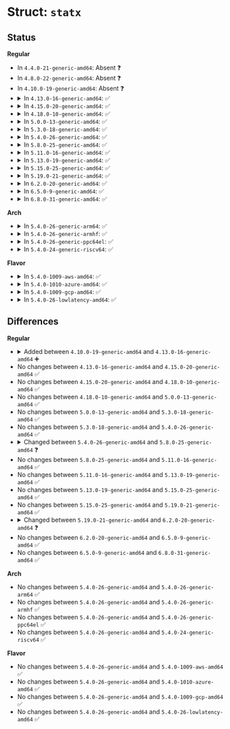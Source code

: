# Struct: <code>statx</code>

## Status
<b>Regular</b>
<ul>
<li>
In <code>4.4.0-21-generic-amd64</code>: Absent ❓
</li>
<li>
In <code>4.8.0-22-generic-amd64</code>: Absent ❓
</li>
<li>
In <code>4.10.0-19-generic-amd64</code>: Absent ❓
</li>
<li>
<details>
<summary>In <code>4.13.0-16-generic-amd64</code>: ✅</summary>

```c
struct statx {
    __u32 stx_mask;
    __u32 stx_blksize;
    __u64 stx_attributes;
    __u32 stx_nlink;
    __u32 stx_uid;
    __u32 stx_gid;
    __u16 stx_mode;
    __u16[1] __spare0;
    __u64 stx_ino;
    __u64 stx_size;
    __u64 stx_blocks;
    __u64 stx_attributes_mask;
    struct statx_timestamp stx_atime;
    struct statx_timestamp stx_btime;
    struct statx_timestamp stx_ctime;
    struct statx_timestamp stx_mtime;
    __u32 stx_rdev_major;
    __u32 stx_rdev_minor;
    __u32 stx_dev_major;
    __u32 stx_dev_minor;
    __u64[14] __spare2;
}
```
</details>
</li>
<li>
<details>
<summary>In <code>4.15.0-20-generic-amd64</code>: ✅</summary>

```c
struct statx {
    __u32 stx_mask;
    __u32 stx_blksize;
    __u64 stx_attributes;
    __u32 stx_nlink;
    __u32 stx_uid;
    __u32 stx_gid;
    __u16 stx_mode;
    __u16[1] __spare0;
    __u64 stx_ino;
    __u64 stx_size;
    __u64 stx_blocks;
    __u64 stx_attributes_mask;
    struct statx_timestamp stx_atime;
    struct statx_timestamp stx_btime;
    struct statx_timestamp stx_ctime;
    struct statx_timestamp stx_mtime;
    __u32 stx_rdev_major;
    __u32 stx_rdev_minor;
    __u32 stx_dev_major;
    __u32 stx_dev_minor;
    __u64[14] __spare2;
}
```
</details>
</li>
<li>
<details>
<summary>In <code>4.18.0-10-generic-amd64</code>: ✅</summary>

```c
struct statx {
    __u32 stx_mask;
    __u32 stx_blksize;
    __u64 stx_attributes;
    __u32 stx_nlink;
    __u32 stx_uid;
    __u32 stx_gid;
    __u16 stx_mode;
    __u16[1] __spare0;
    __u64 stx_ino;
    __u64 stx_size;
    __u64 stx_blocks;
    __u64 stx_attributes_mask;
    struct statx_timestamp stx_atime;
    struct statx_timestamp stx_btime;
    struct statx_timestamp stx_ctime;
    struct statx_timestamp stx_mtime;
    __u32 stx_rdev_major;
    __u32 stx_rdev_minor;
    __u32 stx_dev_major;
    __u32 stx_dev_minor;
    __u64[14] __spare2;
}
```
</details>
</li>
<li>
<details>
<summary>In <code>5.0.0-13-generic-amd64</code>: ✅</summary>

```c
struct statx {
    __u32 stx_mask;
    __u32 stx_blksize;
    __u64 stx_attributes;
    __u32 stx_nlink;
    __u32 stx_uid;
    __u32 stx_gid;
    __u16 stx_mode;
    __u16[1] __spare0;
    __u64 stx_ino;
    __u64 stx_size;
    __u64 stx_blocks;
    __u64 stx_attributes_mask;
    struct statx_timestamp stx_atime;
    struct statx_timestamp stx_btime;
    struct statx_timestamp stx_ctime;
    struct statx_timestamp stx_mtime;
    __u32 stx_rdev_major;
    __u32 stx_rdev_minor;
    __u32 stx_dev_major;
    __u32 stx_dev_minor;
    __u64[14] __spare2;
}
```
</details>
</li>
<li>
<details>
<summary>In <code>5.3.0-18-generic-amd64</code>: ✅</summary>

```c
struct statx {
    __u32 stx_mask;
    __u32 stx_blksize;
    __u64 stx_attributes;
    __u32 stx_nlink;
    __u32 stx_uid;
    __u32 stx_gid;
    __u16 stx_mode;
    __u16[1] __spare0;
    __u64 stx_ino;
    __u64 stx_size;
    __u64 stx_blocks;
    __u64 stx_attributes_mask;
    struct statx_timestamp stx_atime;
    struct statx_timestamp stx_btime;
    struct statx_timestamp stx_ctime;
    struct statx_timestamp stx_mtime;
    __u32 stx_rdev_major;
    __u32 stx_rdev_minor;
    __u32 stx_dev_major;
    __u32 stx_dev_minor;
    __u64[14] __spare2;
}
```
</details>
</li>
<li>
<details>
<summary>In <code>5.4.0-26-generic-amd64</code>: ✅</summary>

```c
struct statx {
    __u32 stx_mask;
    __u32 stx_blksize;
    __u64 stx_attributes;
    __u32 stx_nlink;
    __u32 stx_uid;
    __u32 stx_gid;
    __u16 stx_mode;
    __u16[1] __spare0;
    __u64 stx_ino;
    __u64 stx_size;
    __u64 stx_blocks;
    __u64 stx_attributes_mask;
    struct statx_timestamp stx_atime;
    struct statx_timestamp stx_btime;
    struct statx_timestamp stx_ctime;
    struct statx_timestamp stx_mtime;
    __u32 stx_rdev_major;
    __u32 stx_rdev_minor;
    __u32 stx_dev_major;
    __u32 stx_dev_minor;
    __u64[14] __spare2;
}
```
</details>
</li>
<li>
<details>
<summary>In <code>5.8.0-25-generic-amd64</code>: ✅</summary>

```c
struct statx {
    __u32 stx_mask;
    __u32 stx_blksize;
    __u64 stx_attributes;
    __u32 stx_nlink;
    __u32 stx_uid;
    __u32 stx_gid;
    __u16 stx_mode;
    __u16[1] __spare0;
    __u64 stx_ino;
    __u64 stx_size;
    __u64 stx_blocks;
    __u64 stx_attributes_mask;
    struct statx_timestamp stx_atime;
    struct statx_timestamp stx_btime;
    struct statx_timestamp stx_ctime;
    struct statx_timestamp stx_mtime;
    __u32 stx_rdev_major;
    __u32 stx_rdev_minor;
    __u32 stx_dev_major;
    __u32 stx_dev_minor;
    __u64 stx_mnt_id;
    __u64 __spare2;
    __u64[12] __spare3;
}
```
</details>
</li>
<li>
<details>
<summary>In <code>5.11.0-16-generic-amd64</code>: ✅</summary>

```c
struct statx {
    __u32 stx_mask;
    __u32 stx_blksize;
    __u64 stx_attributes;
    __u32 stx_nlink;
    __u32 stx_uid;
    __u32 stx_gid;
    __u16 stx_mode;
    __u16[1] __spare0;
    __u64 stx_ino;
    __u64 stx_size;
    __u64 stx_blocks;
    __u64 stx_attributes_mask;
    struct statx_timestamp stx_atime;
    struct statx_timestamp stx_btime;
    struct statx_timestamp stx_ctime;
    struct statx_timestamp stx_mtime;
    __u32 stx_rdev_major;
    __u32 stx_rdev_minor;
    __u32 stx_dev_major;
    __u32 stx_dev_minor;
    __u64 stx_mnt_id;
    __u64 __spare2;
    __u64[12] __spare3;
}
```
</details>
</li>
<li>
<details>
<summary>In <code>5.13.0-19-generic-amd64</code>: ✅</summary>

```c
struct statx {
    __u32 stx_mask;
    __u32 stx_blksize;
    __u64 stx_attributes;
    __u32 stx_nlink;
    __u32 stx_uid;
    __u32 stx_gid;
    __u16 stx_mode;
    __u16[1] __spare0;
    __u64 stx_ino;
    __u64 stx_size;
    __u64 stx_blocks;
    __u64 stx_attributes_mask;
    struct statx_timestamp stx_atime;
    struct statx_timestamp stx_btime;
    struct statx_timestamp stx_ctime;
    struct statx_timestamp stx_mtime;
    __u32 stx_rdev_major;
    __u32 stx_rdev_minor;
    __u32 stx_dev_major;
    __u32 stx_dev_minor;
    __u64 stx_mnt_id;
    __u64 __spare2;
    __u64[12] __spare3;
}
```
</details>
</li>
<li>
<details>
<summary>In <code>5.15.0-25-generic-amd64</code>: ✅</summary>

```c
struct statx {
    __u32 stx_mask;
    __u32 stx_blksize;
    __u64 stx_attributes;
    __u32 stx_nlink;
    __u32 stx_uid;
    __u32 stx_gid;
    __u16 stx_mode;
    __u16[1] __spare0;
    __u64 stx_ino;
    __u64 stx_size;
    __u64 stx_blocks;
    __u64 stx_attributes_mask;
    struct statx_timestamp stx_atime;
    struct statx_timestamp stx_btime;
    struct statx_timestamp stx_ctime;
    struct statx_timestamp stx_mtime;
    __u32 stx_rdev_major;
    __u32 stx_rdev_minor;
    __u32 stx_dev_major;
    __u32 stx_dev_minor;
    __u64 stx_mnt_id;
    __u64 __spare2;
    __u64[12] __spare3;
}
```
</details>
</li>
<li>
<details>
<summary>In <code>5.19.0-21-generic-amd64</code>: ✅</summary>

```c
struct statx {
    __u32 stx_mask;
    __u32 stx_blksize;
    __u64 stx_attributes;
    __u32 stx_nlink;
    __u32 stx_uid;
    __u32 stx_gid;
    __u16 stx_mode;
    __u16[1] __spare0;
    __u64 stx_ino;
    __u64 stx_size;
    __u64 stx_blocks;
    __u64 stx_attributes_mask;
    struct statx_timestamp stx_atime;
    struct statx_timestamp stx_btime;
    struct statx_timestamp stx_ctime;
    struct statx_timestamp stx_mtime;
    __u32 stx_rdev_major;
    __u32 stx_rdev_minor;
    __u32 stx_dev_major;
    __u32 stx_dev_minor;
    __u64 stx_mnt_id;
    __u64 __spare2;
    __u64[12] __spare3;
}
```
</details>
</li>
<li>
<details>
<summary>In <code>6.2.0-20-generic-amd64</code>: ✅</summary>

```c
struct statx {
    __u32 stx_mask;
    __u32 stx_blksize;
    __u64 stx_attributes;
    __u32 stx_nlink;
    __u32 stx_uid;
    __u32 stx_gid;
    __u16 stx_mode;
    __u16[1] __spare0;
    __u64 stx_ino;
    __u64 stx_size;
    __u64 stx_blocks;
    __u64 stx_attributes_mask;
    struct statx_timestamp stx_atime;
    struct statx_timestamp stx_btime;
    struct statx_timestamp stx_ctime;
    struct statx_timestamp stx_mtime;
    __u32 stx_rdev_major;
    __u32 stx_rdev_minor;
    __u32 stx_dev_major;
    __u32 stx_dev_minor;
    __u64 stx_mnt_id;
    __u32 stx_dio_mem_align;
    __u32 stx_dio_offset_align;
    __u64[12] __spare3;
}
```
</details>
</li>
<li>
<details>
<summary>In <code>6.5.0-9-generic-amd64</code>: ✅</summary>

```c
struct statx {
    __u32 stx_mask;
    __u32 stx_blksize;
    __u64 stx_attributes;
    __u32 stx_nlink;
    __u32 stx_uid;
    __u32 stx_gid;
    __u16 stx_mode;
    __u16[1] __spare0;
    __u64 stx_ino;
    __u64 stx_size;
    __u64 stx_blocks;
    __u64 stx_attributes_mask;
    struct statx_timestamp stx_atime;
    struct statx_timestamp stx_btime;
    struct statx_timestamp stx_ctime;
    struct statx_timestamp stx_mtime;
    __u32 stx_rdev_major;
    __u32 stx_rdev_minor;
    __u32 stx_dev_major;
    __u32 stx_dev_minor;
    __u64 stx_mnt_id;
    __u32 stx_dio_mem_align;
    __u32 stx_dio_offset_align;
    __u64[12] __spare3;
}
```
</details>
</li>
<li>
<details>
<summary>In <code>6.8.0-31-generic-amd64</code>: ✅</summary>

```c
struct statx {
    __u32 stx_mask;
    __u32 stx_blksize;
    __u64 stx_attributes;
    __u32 stx_nlink;
    __u32 stx_uid;
    __u32 stx_gid;
    __u16 stx_mode;
    __u16[1] __spare0;
    __u64 stx_ino;
    __u64 stx_size;
    __u64 stx_blocks;
    __u64 stx_attributes_mask;
    struct statx_timestamp stx_atime;
    struct statx_timestamp stx_btime;
    struct statx_timestamp stx_ctime;
    struct statx_timestamp stx_mtime;
    __u32 stx_rdev_major;
    __u32 stx_rdev_minor;
    __u32 stx_dev_major;
    __u32 stx_dev_minor;
    __u64 stx_mnt_id;
    __u32 stx_dio_mem_align;
    __u32 stx_dio_offset_align;
    __u64[12] __spare3;
}
```
</details>
</li>
</ul>
<b>Arch</b>
<ul>
<li>
<details>
<summary>In <code>5.4.0-26-generic-arm64</code>: ✅</summary>

```c
struct statx {
    __u32 stx_mask;
    __u32 stx_blksize;
    __u64 stx_attributes;
    __u32 stx_nlink;
    __u32 stx_uid;
    __u32 stx_gid;
    __u16 stx_mode;
    __u16[1] __spare0;
    __u64 stx_ino;
    __u64 stx_size;
    __u64 stx_blocks;
    __u64 stx_attributes_mask;
    struct statx_timestamp stx_atime;
    struct statx_timestamp stx_btime;
    struct statx_timestamp stx_ctime;
    struct statx_timestamp stx_mtime;
    __u32 stx_rdev_major;
    __u32 stx_rdev_minor;
    __u32 stx_dev_major;
    __u32 stx_dev_minor;
    __u64[14] __spare2;
}
```
</details>
</li>
<li>
<details>
<summary>In <code>5.4.0-26-generic-armhf</code>: ✅</summary>

```c
struct statx {
    __u32 stx_mask;
    __u32 stx_blksize;
    __u64 stx_attributes;
    __u32 stx_nlink;
    __u32 stx_uid;
    __u32 stx_gid;
    __u16 stx_mode;
    __u16[1] __spare0;
    __u64 stx_ino;
    __u64 stx_size;
    __u64 stx_blocks;
    __u64 stx_attributes_mask;
    struct statx_timestamp stx_atime;
    struct statx_timestamp stx_btime;
    struct statx_timestamp stx_ctime;
    struct statx_timestamp stx_mtime;
    __u32 stx_rdev_major;
    __u32 stx_rdev_minor;
    __u32 stx_dev_major;
    __u32 stx_dev_minor;
    __u64[14] __spare2;
}
```
</details>
</li>
<li>
<details>
<summary>In <code>5.4.0-26-generic-ppc64el</code>: ✅</summary>

```c
struct statx {
    __u32 stx_mask;
    __u32 stx_blksize;
    __u64 stx_attributes;
    __u32 stx_nlink;
    __u32 stx_uid;
    __u32 stx_gid;
    __u16 stx_mode;
    __u16[1] __spare0;
    __u64 stx_ino;
    __u64 stx_size;
    __u64 stx_blocks;
    __u64 stx_attributes_mask;
    struct statx_timestamp stx_atime;
    struct statx_timestamp stx_btime;
    struct statx_timestamp stx_ctime;
    struct statx_timestamp stx_mtime;
    __u32 stx_rdev_major;
    __u32 stx_rdev_minor;
    __u32 stx_dev_major;
    __u32 stx_dev_minor;
    __u64[14] __spare2;
}
```
</details>
</li>
<li>
<details>
<summary>In <code>5.4.0-24-generic-riscv64</code>: ✅</summary>

```c
struct statx {
    __u32 stx_mask;
    __u32 stx_blksize;
    __u64 stx_attributes;
    __u32 stx_nlink;
    __u32 stx_uid;
    __u32 stx_gid;
    __u16 stx_mode;
    __u16[1] __spare0;
    __u64 stx_ino;
    __u64 stx_size;
    __u64 stx_blocks;
    __u64 stx_attributes_mask;
    struct statx_timestamp stx_atime;
    struct statx_timestamp stx_btime;
    struct statx_timestamp stx_ctime;
    struct statx_timestamp stx_mtime;
    __u32 stx_rdev_major;
    __u32 stx_rdev_minor;
    __u32 stx_dev_major;
    __u32 stx_dev_minor;
    __u64[14] __spare2;
}
```
</details>
</li>
</ul>
<b>Flavor</b>
<ul>
<li>
<details>
<summary>In <code>5.4.0-1009-aws-amd64</code>: ✅</summary>

```c
struct statx {
    __u32 stx_mask;
    __u32 stx_blksize;
    __u64 stx_attributes;
    __u32 stx_nlink;
    __u32 stx_uid;
    __u32 stx_gid;
    __u16 stx_mode;
    __u16[1] __spare0;
    __u64 stx_ino;
    __u64 stx_size;
    __u64 stx_blocks;
    __u64 stx_attributes_mask;
    struct statx_timestamp stx_atime;
    struct statx_timestamp stx_btime;
    struct statx_timestamp stx_ctime;
    struct statx_timestamp stx_mtime;
    __u32 stx_rdev_major;
    __u32 stx_rdev_minor;
    __u32 stx_dev_major;
    __u32 stx_dev_minor;
    __u64[14] __spare2;
}
```
</details>
</li>
<li>
<details>
<summary>In <code>5.4.0-1010-azure-amd64</code>: ✅</summary>

```c
struct statx {
    __u32 stx_mask;
    __u32 stx_blksize;
    __u64 stx_attributes;
    __u32 stx_nlink;
    __u32 stx_uid;
    __u32 stx_gid;
    __u16 stx_mode;
    __u16[1] __spare0;
    __u64 stx_ino;
    __u64 stx_size;
    __u64 stx_blocks;
    __u64 stx_attributes_mask;
    struct statx_timestamp stx_atime;
    struct statx_timestamp stx_btime;
    struct statx_timestamp stx_ctime;
    struct statx_timestamp stx_mtime;
    __u32 stx_rdev_major;
    __u32 stx_rdev_minor;
    __u32 stx_dev_major;
    __u32 stx_dev_minor;
    __u64[14] __spare2;
}
```
</details>
</li>
<li>
<details>
<summary>In <code>5.4.0-1009-gcp-amd64</code>: ✅</summary>

```c
struct statx {
    __u32 stx_mask;
    __u32 stx_blksize;
    __u64 stx_attributes;
    __u32 stx_nlink;
    __u32 stx_uid;
    __u32 stx_gid;
    __u16 stx_mode;
    __u16[1] __spare0;
    __u64 stx_ino;
    __u64 stx_size;
    __u64 stx_blocks;
    __u64 stx_attributes_mask;
    struct statx_timestamp stx_atime;
    struct statx_timestamp stx_btime;
    struct statx_timestamp stx_ctime;
    struct statx_timestamp stx_mtime;
    __u32 stx_rdev_major;
    __u32 stx_rdev_minor;
    __u32 stx_dev_major;
    __u32 stx_dev_minor;
    __u64[14] __spare2;
}
```
</details>
</li>
<li>
<details>
<summary>In <code>5.4.0-26-lowlatency-amd64</code>: ✅</summary>

```c
struct statx {
    __u32 stx_mask;
    __u32 stx_blksize;
    __u64 stx_attributes;
    __u32 stx_nlink;
    __u32 stx_uid;
    __u32 stx_gid;
    __u16 stx_mode;
    __u16[1] __spare0;
    __u64 stx_ino;
    __u64 stx_size;
    __u64 stx_blocks;
    __u64 stx_attributes_mask;
    struct statx_timestamp stx_atime;
    struct statx_timestamp stx_btime;
    struct statx_timestamp stx_ctime;
    struct statx_timestamp stx_mtime;
    __u32 stx_rdev_major;
    __u32 stx_rdev_minor;
    __u32 stx_dev_major;
    __u32 stx_dev_minor;
    __u64[14] __spare2;
}
```
</details>
</li>
</ul>

## Differences
<b>Regular</b>
<ul>
<li>
<details>
<summary>Added between <code>4.10.0-19-generic-amd64</code> and <code>4.13.0-16-generic-amd64</code> ➕</summary>

```c
struct statx {
    __u32 stx_mask;
    __u32 stx_blksize;
    __u64 stx_attributes;
    __u32 stx_nlink;
    __u32 stx_uid;
    __u32 stx_gid;
    __u16 stx_mode;
    __u16[1] __spare0;
    __u64 stx_ino;
    __u64 stx_size;
    __u64 stx_blocks;
    __u64 stx_attributes_mask;
    struct statx_timestamp stx_atime;
    struct statx_timestamp stx_btime;
    struct statx_timestamp stx_ctime;
    struct statx_timestamp stx_mtime;
    __u32 stx_rdev_major;
    __u32 stx_rdev_minor;
    __u32 stx_dev_major;
    __u32 stx_dev_minor;
    __u64[14] __spare2;
}
```
</details>
</li>
<li>
No changes between <code>4.13.0-16-generic-amd64</code> and <code>4.15.0-20-generic-amd64</code> ✅
</li>
<li>
No changes between <code>4.15.0-20-generic-amd64</code> and <code>4.18.0-10-generic-amd64</code> ✅
</li>
<li>
No changes between <code>4.18.0-10-generic-amd64</code> and <code>5.0.0-13-generic-amd64</code> ✅
</li>
<li>
No changes between <code>5.0.0-13-generic-amd64</code> and <code>5.3.0-18-generic-amd64</code> ✅
</li>
<li>
No changes between <code>5.3.0-18-generic-amd64</code> and <code>5.4.0-26-generic-amd64</code> ✅
</li>
<li>
<details>
<summary>Changed between <code>5.4.0-26-generic-amd64</code> and <code>5.8.0-25-generic-amd64</code> ❓</summary>
<ul>
<li>
<b>Field added. </b>
<code>__u64 stx_mnt_id</code>
</li>
<li>
<b>Field added. </b>
<code>__u64[12] __spare3</code>
</li>
<li>
<b>Field type changed. </b>
<code>__u64[14] __spare2</code> ➡️ <code>__u64 __spare2</code>
</li>
</ul>
</details>
</li>
<li>
No changes between <code>5.8.0-25-generic-amd64</code> and <code>5.11.0-16-generic-amd64</code> ✅
</li>
<li>
No changes between <code>5.11.0-16-generic-amd64</code> and <code>5.13.0-19-generic-amd64</code> ✅
</li>
<li>
No changes between <code>5.13.0-19-generic-amd64</code> and <code>5.15.0-25-generic-amd64</code> ✅
</li>
<li>
No changes between <code>5.15.0-25-generic-amd64</code> and <code>5.19.0-21-generic-amd64</code> ✅
</li>
<li>
<details>
<summary>Changed between <code>5.19.0-21-generic-amd64</code> and <code>6.2.0-20-generic-amd64</code> ❓</summary>
<ul>
<li>
<b>Field added. </b>
<code>__u32 stx_dio_mem_align</code>
</li>
<li>
<b>Field added. </b>
<code>__u32 stx_dio_offset_align</code>
</li>
<li>
<b>Field removed. </b>
<code>__u64 __spare2</code>
</li>
</ul>
</details>
</li>
<li>
No changes between <code>6.2.0-20-generic-amd64</code> and <code>6.5.0-9-generic-amd64</code> ✅
</li>
<li>
No changes between <code>6.5.0-9-generic-amd64</code> and <code>6.8.0-31-generic-amd64</code> ✅
</li>
</ul>
<b>Arch</b>
<ul>
<li>
No changes between <code>5.4.0-26-generic-amd64</code> and <code>5.4.0-26-generic-arm64</code> ✅
</li>
<li>
No changes between <code>5.4.0-26-generic-amd64</code> and <code>5.4.0-26-generic-armhf</code> ✅
</li>
<li>
No changes between <code>5.4.0-26-generic-amd64</code> and <code>5.4.0-26-generic-ppc64el</code> ✅
</li>
<li>
No changes between <code>5.4.0-26-generic-amd64</code> and <code>5.4.0-24-generic-riscv64</code> ✅
</li>
</ul>
<b>Flavor</b>
<ul>
<li>
No changes between <code>5.4.0-26-generic-amd64</code> and <code>5.4.0-1009-aws-amd64</code> ✅
</li>
<li>
No changes between <code>5.4.0-26-generic-amd64</code> and <code>5.4.0-1010-azure-amd64</code> ✅
</li>
<li>
No changes between <code>5.4.0-26-generic-amd64</code> and <code>5.4.0-1009-gcp-amd64</code> ✅
</li>
<li>
No changes between <code>5.4.0-26-generic-amd64</code> and <code>5.4.0-26-lowlatency-amd64</code> ✅
</li>
</ul>
